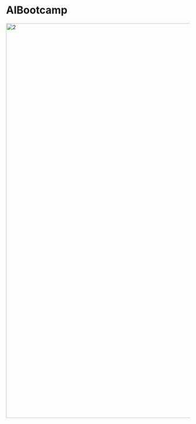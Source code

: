 # AIBootcamp

<img width="1920" height="1080" alt="2" src="https://github.com/user-attachments/assets/00a436c1-80c4-4fd8-a0b3-62baf293e714" />
